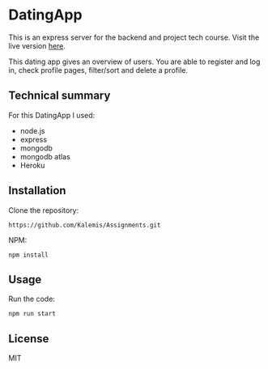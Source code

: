 # DatingApp
This is an express server for the backend and project tech course. Visit the live version [here](https://calm-wave-52017.herokuapp.com/).

This dating app gives an overview of users. You are able to register and log in, check profile pages, filter/sort and delete a profile. 

## Technical summary
For this DatingApp I used: 
- node.js
- express
- mongodb
- mongodb atlas
- Heroku

## Installation 
Clone the repository: 
```
https://github.com/Kalemis/Assignments.git
```

NPM: 
```
npm install
```

## Usage
Run the code: 
```
npm run start
```

## License
MIT
